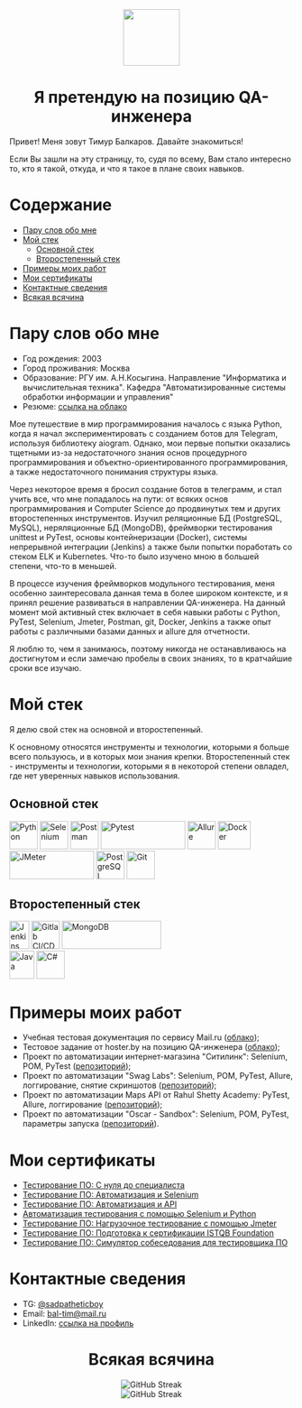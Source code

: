 <div id="header" align="center">
    <img src="https://media.giphy.com/media/M9gbBd9nbDrOTu1Mqx/giphy.gif" width="100"/>

# Я претендую на позицию QA-инженера

</div>

<p>
Привет! Меня зовут Тимур Балкаров. Давайте знакомиться!
</p>

<p>
Если Вы зашли на эту страницу, то, судя по всему, Вам стало интересно то, кто я такой, откуда, и что я такое в плане своих навыков.
</p>
  
# Содержание

- [Пару слов обо мне](#пару-слов-обо-мне)
- [Мой стек](#мой-стек)
    - [Основной стек](#основной-стек)
    - [Второстепенный стек](#второстепенный-стек)
- [Примеры моих работ](#примеры-моих-работ)
- [Мои сертификаты](#мои-сертификаты)
- [Контактные сведения](#контактные-сведения)
- [Всякая всячина](#всякая-всячина)

# Пару слов обо мне

- Год рождения: 2003
- Город проживания: Москва
- Образование: РГУ им. А.Н.Косыгина. Направление "Информатика и вычислительная техника". Кафедра "Автоматизированные
  системы обработки информации и управления"
- Резюме: [ссылка на облако](https://drive.google.com/file/d/1Q6H6n3wgNxSXrdBFuwwSGPYQeAM_N8rE/view?usp=sharing)

<p>
Мое путешествие в мир программирования началось с языка Python, когда я начал экспериментировать с созданием ботов для Telegram, используя библиотеку aiogram. Однако, мои первые попытки оказались тщетными из-за недостаточного знания основ процедурного программирования и объектно-ориентированного программирования, а также недостаточного понимания структуры языка.
</p>

<p>
Через некоторое время я бросил создание ботов в телеграмм, и стал учить все, что мне попадалось на пути: от всяких основ программирования и Computer Science до продвинутых тем и других второстепенных инструментов. Изучил реляционные БД (PostgreSQL, MySQL), неряляционные БД (MongoDB), фреймворки тестирования unittest и PyTest, основы контейнеризации (Docker), системы непрерывной интеграции (Jenkins) а также были попытки поработать со стеком ELK и Kubernetes. Что-то было изучено мною в большей степени, что-то в меньшей.
</p>

<p>
В процессе изучения фреймворков модульного тестирования, меня особенно заинтересовала данная тема в более широком контексте, и я принял решение развиваться в направлении QA-инженера. На данный момент мой активный стек включает в себя навыки работы с Python, PyTest, Selenium, Jmeter, Postman, git, Docker, Jenkins а также опыт работы с различными базами данных и allure для отчетности.
</p>

<p>
Я люблю то, чем я занимаюсь, поэтому никогда не останавливаюсь на достигнутом и если замечаю пробелы в своих знаниях, то в кратчайшие сроки все изучаю.
</p>

# Мой стек

<p>
Я делю свой стек на основной и второстепенный. 
</p>

<p>
К основному относятся инструменты и технологии, которыми я больше всего пользуюсь, и в которых мои знания крепки. Второстепенный стек - инструменты и технологии, которыми я в некоторой степени овладел, где нет уверенных навыков использования.
</p>

## Основной стек

<p>
<img alt="Python" src="https://seeklogo.com/images/P/python-logo-A32636CAA3-seeklogo.com.png" width="50" height="50"> 
<img alt="Selenium" src="https://seeklogo.com/images/S/selenium-logo-A1B53CEFB0-seeklogo.com.png" width="50" height="50">
<img alt="Postman" src="https://seeklogo.com/images/P/postman-logo-0087CA0D15-seeklogo.com.png" width="50" height="50">
<img alt="Pytest" src="https://545767148-files.gitbook.io/~/files/v0/b/gitbook-x-prod.appspot.com/o/spaces%2F-MdBdUMSCcMYTyNwZf80%2Fuploads%2Fgit-blob-f08a97a4a9cff017c204a21b66514ee07045dba8%2Fpytest.png?alt=media" width="150" height="50">
<img alt="Allure" src="https://avatars.githubusercontent.com/u/5879127?s=280&v=4" width="50" height="50">
<img alt="Docker" src="https://www.docker.com/wp-content/uploads/2022/03/vertical-logo-monochromatic.png.webp" width="58" height="50"> <br>
<img alt="JMeter" src="https://seeklogo.com/images/J/jmeter-logo-D9C2DDEEBC-seeklogo.com.png" width="150" height="50">
<img alt="PostgreSQL" src="https://seeklogo.com/images/P/postgresql-logo-5309879B58-seeklogo.com.png" width="50" height="50">
<img alt="Git" src="https://seeklogo.com/images/G/git-logo-CD8D6F1C09-seeklogo.com.png" width="50" height="50">
</p>

## Второстепенный стек

<p>
<img alt="Jenkins" src="https://upload.wikimedia.org/wikipedia/commons/thumb/e/e9/Jenkins_logo.svg/1483px-Jenkins_logo.svg.png" width="35" height="50">
<img alt="Gitlab CI/CD" src="https://seeklogo.com/images/G/gitlab-logo-757620E430-seeklogo.com.png" width="50" height="50">
<img alt="MongoDB" src="https://seeklogo.com/images/M/mongodb-logo-4A71340576-seeklogo.com.png" width="176" height="50"><br/>
<img alt="Java" src="https://seeklogo.com/images/J/java-logo-7F8B35BAB3-seeklogo.com.png" width="44" height="50">
<img alt="C#" src="https://seeklogo.com/images/C/c-sharp-c-logo-02F17714BA-seeklogo.com.png" width="50" height="50">
</p>

# Примеры моих работ
- Учебная тестовая документация по сервису Mail.ru ([облако](https://docs.google.com/spreadsheets/d/1AMQw4qaeXuDwByz-cn_nv7YizDnyhMoUuKWG91-ZuwE/edit?usp=sharing));
- Тестовое задание от hoster.by на позицию QA-инженера ([облако](https://docs.google.com/spreadsheets/d/1OdDIz2hxx5A10JAXykB7zQjEI23NWHCN/edit?usp=sharing&ouid=113467521915194173130&rtpof=true&sd=true));
- Проект по автоматизации интернет-магазина "Ситилинк": Selenium, POM, PyTest ([репозиторий](https://github.com/sadpatheticboy/qa_citilink_project/tree/main));
- Проект по автоматизации "Swag Labs": Selenium, POM, PyTest, Allure, логгирование, снятие скриншотов ([репозиторий](https://github.com/sadpatheticboy/qa_shop_project));
- Проект по автоматизации Maps API от Rahul Shetty Academy: PyTest, Allure, логгирование ([репозиторий](https://github.com/sadpatheticboy/qa_maps_api_project));
- Проект по автоматизации "Oscar - Sandbox": Selenium, POM, PyTest, параметры запуска ([репозиторий](https://github.com/sadpatheticboy/qa_final_project)).

# Мои сертификаты

- [Тестирование ПО: С нуля до специалиста](https://stepik.org/cert/2132177)
- [Тестирование ПО: Автоматизация и Selenium](https://stepik.org/cert/2141871)
- [Тестирование ПО: Автоматизация и API](https://stepik.org/cert/2151535)
- [Автоматизация тестирования с помощью Selenium и Python](https://stepik.org/cert/2146045)
- [Тестирование ПО: Нагрузочное тестирование с помощью Jmeter](https://stepik.org/cert/2156688)
- [Тестирование ПО: Подготовка к сертификации ISTQB Foundation](https://stepik.org/cert/2156172)
- [Тестирование ПО: Симулятор собеседования для тестировщика ПО](https://stepik.org/cert/2157251)

# Контактные сведения

- TG: [@sadpatheticboy](https://t.me/sadpatheticboy)
- Email: bal-tim@mail.ru
- LinkedIn: [ссылка на профиль](https://www.linkedin.com/in/sadpatheticboy/)

<div id="header" align="center">

# Всякая всячина

![GitHub Streak](https://streak-stats.demolab.com?user=sadpatheticboy&theme=blueberry-duo&hide_border=true&border_radius=25&mode=weekly) <br>
![GitHub Streak](https://streak-stats.demolab.com?user=sadpatheticboy&theme=blueberry-duo&hide_border=true&border_radius=25&hide_total_contributions=true)

</div>
